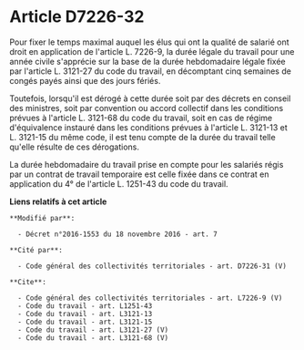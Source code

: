 # Article D7226-32

Pour fixer le temps maximal auquel les élus qui ont la qualité de salarié ont droit en application de l'article L. 7226-9, la
durée légale du travail pour une année civile s'apprécie sur la base de la durée hebdomadaire légale fixée par l'article L.
3121-27 du code du travail, en décomptant cinq semaines de congés payés ainsi que des jours fériés. 

Toutefois, lorsqu'il est dérogé à cette durée soit par des décrets en conseil des ministres, soit par convention ou accord
collectif dans les conditions prévues à l'article L. 3121-68 du code du travail, soit en cas de régime d'équivalence instauré
dans les conditions prévues à l'article L. 3121-13 et L. 3121-15 du même code, il est tenu compte de la durée du travail
telle qu'elle résulte de ces dérogations. 

La durée hebdomadaire du travail prise en compte pour les salariés régis par un contrat de travail temporaire est celle fixée
dans ce contrat en application du 4° de l'article L. 1251-43 du code du travail.

**Liens relatifs à cet article**

	**Modifié par**:

	  - Décret n°2016-1553 du 18 novembre 2016 - art. 7

	**Cité par**:

	  - Code général des collectivités territoriales - art. D7226-31 (V)

	**Cite**:

	  - Code général des collectivités territoriales - art. L7226-9 (V)
	  - Code du travail - art. L1251-43
	  - Code du travail - art. L3121-13
	  - Code du travail - art. L3121-15
	  - Code du travail - art. L3121-27 (V)
	  - Code du travail - art. L3121-68 (V)
